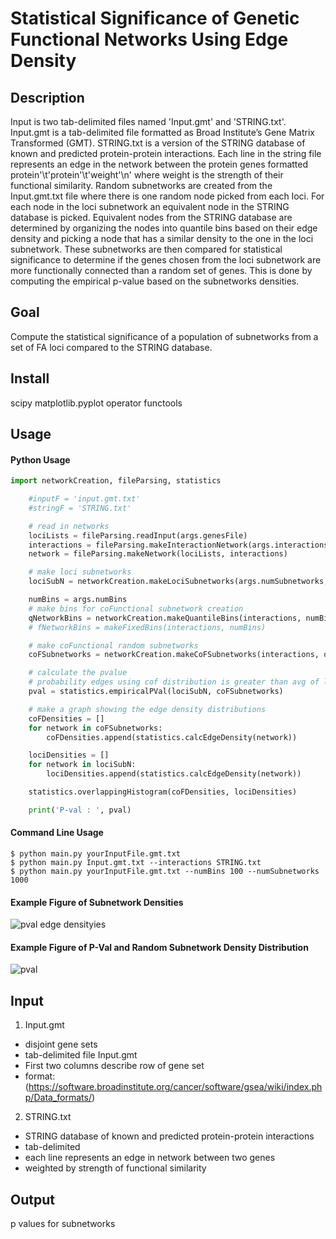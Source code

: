 # Statistical Significance of Genetic Functional Networks Using Edge Density 

## Description
Input is two tab-delimited files named 'Input.gmt' and 'STRING.txt'. Input.gmt is a 
tab-delimited file formatted as Broad Institute’s Gene Matrix Transformed (GMT). STRING.txt 
is a version of the STRING database of known and predicted protein-protein interactions. 
Each line in the string file represents an edge in the network between the protein genes 
formatted protein'\t'protein'\t'weight'\n' where weight is the strength of their functional 
similarity. 
Random subnetworks are created from the Input.gmt.txt file where there is one random node
picked from each loci. For each node in the loci subnetwork an equivalent node in the 
STRING database is picked. Equivalent nodes from the STRING database are determined by 
organizing the nodes into quantile bins based on their edge density and picking a node 
that has a similar density to the one in the loci subnetwork.
These subnetworks are then compared for statistical significance to determine if the genes
chosen from the loci subnetwork are more functionally connected than a random set of genes.
This is done by computing the empirical p-value based on the subnetworks densities.

## Goal
Compute the statistical significance of a population of subnetworks from a 
set of FA loci compared to the STRING database. 

## Install
scipy
matplotlib.pyplot
operator
functools 

## Usage
#### Python Usage
```python
import networkCreation, fileParsing, statistics

    #inputF = 'input.gmt.txt'
    #stringF = 'STRING.txt'

    # read in networks
    lociLists = fileParsing.readInput(args.genesFile)
    interactions = fileParsing.makeInteractionNetwork(args.interactionsFile)
    network = fileParsing.makeNetwork(lociLists, interactions)

    # make loci subnetworks
    lociSubN = networkCreation.makeLociSubnetworks(args.numSubnetworks, network, lociLists)

    numBins = args.numBins
    # make bins for coFunctional subnetwork creation
    qNetworkBins = networkCreation.makeQuantileBins(interactions, numBins)
    # fNetworkBins = makeFixedBins(interactions, numBins)

    # make coFunctional random subnetworks
    coFSubnetworks = networkCreation.makeCoFSubnetworks(interactions, qNetworkBins, lociSubN)

    # calculate the pvalue
    # probability edges using cof distribution is greater than avg of loci edged divided by # of random networks
    pval = statistics.empiricalPVal(lociSubN, coFSubnetworks)

    # make a graph showing the edge density distributions
    coFDensities = []
    for network in coFSubnetworks:
        coFDensities.append(statistics.calcEdgeDensity(network))

    lociDensities = []
    for network in lociSubN:
        lociDensities.append(statistics.calcEdgeDensity(network))

    statistics.overlappingHistogram(coFDensities, lociDensities)

    print('P-val : ', pval)

```

#### Command Line Usage
```commandline
$ python main.py yourInputFile.gmt.txt
$ python main.py Input.gmt.txt --interactions STRING.txt 
$ python main.py yourInputFile.gmt.txt --numBins 100 --numSubnetworks 1000
```
#### Example Figure of Subnetwork Densities
![pval edge densityies](https://user-images.githubusercontent.com/22487858/137910105-d4a6deab-ab47-49ea-b379-22f4956b8986.png)

#### Example Figure of P-Val and Random Subnetwork Density Distribution
![pval](https://user-images.githubusercontent.com/22487858/137910088-39abf6ee-49b9-40ae-99a0-4b248dac8abf.png)

## Input
1. Input.gmt
- disjoint gene sets
- tab-delimited file Input.gmt
- First two columns describe row of gene set
- format: (https://software.broadinstitute.org/cancer/software/gsea/wiki/index.php/Data_formats/)
2. STRING.txt
- STRING database of known and predicted protein-protein interactions
- tab-delimited
- each line represents an edge in network between two genes
- weighted by strength of functional similarity

## Output
p values for subnetworks
